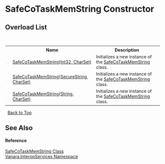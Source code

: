 # SafeCoTaskMemString Constructor 
 


## Overload List
&nbsp;<table><tr><th></th><th>Name</th><th>Description</th></tr><tr><td>![Public method](media/pubmethod.gif "Public method")</td><td><a href="79ec963c-f196-c448-7ad7-9714af72d769">SafeCoTaskMemString(Int32, CharSet)</a></td><td>
Initializes a new instance of the <a href="6d23abd3-8745-d88b-b84c-7be2ecffb3d7">SafeCoTaskMemString</a> class.</td></tr><tr><td>![Public method](media/pubmethod.gif "Public method")</td><td><a href="cdaaa401-4ca4-3c49-ea51-caa5a5fcaa76">SafeCoTaskMemString(SecureString, CharSet)</a></td><td>
Initializes a new instance of the <a href="6d23abd3-8745-d88b-b84c-7be2ecffb3d7">SafeCoTaskMemString</a> class.</td></tr><tr><td>![Public method](media/pubmethod.gif "Public method")</td><td><a href="c6fd2855-7046-8c15-5ddd-0db5419d3c87">SafeCoTaskMemString(String, CharSet)</a></td><td>
Initializes a new instance of the <a href="6d23abd3-8745-d88b-b84c-7be2ecffb3d7">SafeCoTaskMemString</a> class.</td></tr></table>&nbsp;
<a href="#safecotaskmemstring-constructor">Back to Top</a>

## See Also


#### Reference
<a href="6d23abd3-8745-d88b-b84c-7be2ecffb3d7">SafeCoTaskMemString Class</a><br /><a href="46913109-b3e0-3b59-6f7f-071f8aa90bf0">Vanara.InteropServices Namespace</a><br />